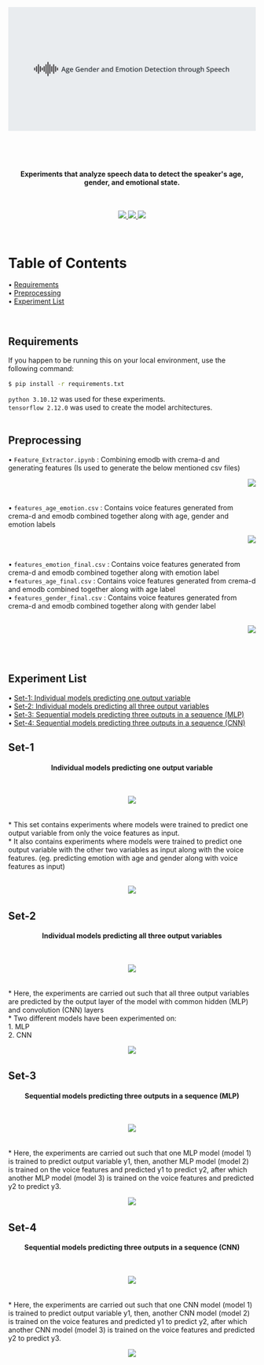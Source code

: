 ![banner](images/readme_banner.png)
<br>
<h1 align="center"> </h1> 
<br>

<h4 align="center"> Experiments that analyze speech data to detect the speaker's age, gender, and emotional state. </h4>
<br>
<p align ="center">
  <a href="https://www.tensorflow.org/"> <img src="https://img.shields.io/badge/TensorFlow-%23FF6F00.svg?style=for-the-badge&logo=TensorFlow&logoColor=white"> </a> <a href="https://matplotlib.org/"> <img src="https://img.shields.io/badge/Matplotlib-%23ffffff.svg?style=for-the-badge&logo=Matplotlib&logoColor=black"> </a> <a href=""> <img src="https://img.shields.io/badge/python%203.10.12-3670A0?style=for-the-badge&logo=python&logoColor=ffdd54"> </a>
</p>
<br>
<h1> Table of Contents </h1>
<p align="left">
  • <a href="#Requirements"> Requirements </a> <br>
  • <a href="#Preprocessing"> Preprocessing </a> <br>
  • <a href="#Experiment-List"> Experiment List </a> <br>
</p> <br>

## Requirements 
If you happen to be running this on your local environment, use the following command: 
```bash
$ pip install -r requirements.txt 
```
```python 3.10.12``` was used for these experiments. <br>
```tensorflow 2.12.0``` was used to create the model architectures. <br><br>

## Preprocessing

 • ```Feature_Extractor.ipynb```  : Combining emodb with crema-d and generating features (Is used to generate the below mentioned csv files) <p align=right> <a href="/preprocessing/Feature_Extractor.ipynb"> <img src="https://img.shields.io/badge/notebook%20link-%23FA0F00.svg?style=for-the-badge&logo=jupyter&logoColor=white" /></a>  </p> <br>
 • ```features_age_emotion.csv``` : Contains voice features generated from crema-d and emodb combined together along with age, gender and emotion labels <a href="/preprocessing/features_age_emotion.csv" > <br> <p align=right> <img src="https://img.shields.io/badge/Dataset%20Link-%23ffffff.svg?style=for-the-badge&logo=gitlfs&logoColor=white&labelColor=grey" /> </a> </p> <br>
 • ```features_emotion_final.csv``` : Contains voice features generated from crema-d and emodb combined together along with emotion label <br>
 • ```features_age_final.csv``` : Contains voice features generated from crema-d and emodb combined together along with age label <br>
 • ```features_gender_final.csv``` : Contains voice features generated from crema-d and emodb combined together along with gender label <br>
 <a href=" https://drive.google.com/drive/folders/1ZpfFt_PDD7NjyXYEVqKqQ70jifF6doc0?usp=drive_link" > <br> <p align=right> <img src="https://img.shields.io/badge/GoogleCloud-%234285F4.svg?style=for-the-badge&logo=google-cloud&logoColor=white" />  </p> </a> <br> <br>
 
## Experiment List 
<p align="left">
  • <a href="#Set-1"> Set-1: Individual models predicting one output variable </a> <br>
  • <a href="#Set-2"> Set-2: Individual models predicting all three output variables </a> <br>
  • <a href="#Set-3"> Set-3: Sequential models predicting three outputs in a sequence (MLP) </a> <br>
  • <a href="#Set-4"> Set-4: Sequential models predicting three outputs in a sequence (CNN) </a> <br>
</p>

## Set-1
<h4 align="center"> Individual models predicting one output variable </h4> <br>
<p align ="center">
  <a href="/models/Individual"> <img src="https://img.shields.io/badge/Set%201-Folder%20Link-%23ffffff.svg?style=for-the-badge&logo=Matplotlib&logoColor=black"> </a>
</p> <br>
* This set contains experiments where models were trained to predict one output variable from only the voice features as input. <br>
* It also contains experiments where models were trained to predict one output variable with the other two variables as input along with the voice features. (eg. predicting emotion with age and gender along with voice features as input) <br> <br>

<p align="center">
  <img src="/images/set-1.png" /> <br> 
</p>

## Set-2 
<h4 align="center"> Individual models predicting all three output variables </h4> <br>
<p align ="center">
  <a href="/models/Monolithic"> <img src="https://img.shields.io/badge/Set%202-Folder%20Link-%23ffffff.svg?style=for-the-badge&logo=Matplotlib&logoColor=black"> </a>
</p> <br>
* Here, the experiments are carried out such that all three output variables are predicted by the output layer of the model with common hidden (MLP) and convolution (CNN) layers <br>
* Two different models have been experimented on: <br>
  1. MLP <br>
  2. CNN <br>
  
<p align="center">
  <img src="/images/set-2.png" /> <br> 
</p>


## Set-3
<h4 align="center"> Sequential models predicting three outputs in a sequence (MLP) </h4> <br>
<p align ="center">
  <a href="/models/Sequential"> <img src="https://img.shields.io/badge/Set%203-Folder%20Link-%23ffffff.svg?style=for-the-badge&logo=Matplotlib&logoColor=black"> </a>
</p> <br>
* Here, the experiments are carried out such that one MLP model (model 1) is trained to predict output variable y1, then, another MLP model (model 2) is trained on the voice features and predicted y1 to predict y2, after which another MLP model (model 3) is trained on the voice features and predicted y2 to predict y3. 
<p align="center">
  <img src="/images/set-3.png" /> <br> 
</p>

## Set-4
<h4 align="center"> Sequential models predicting three outputs in a sequence (CNN) </h4> <br>
<p align ="center">
  <a href="/models/Sequential"> <img src="https://img.shields.io/badge/Set%204-Folder%20Link-%23ffffff.svg?style=for-the-badge&logo=Matplotlib&logoColor=black"> </a>
</p> <br>
* Here, the experiments are carried out such that one CNN model (model 1) is trained to predict output variable y1, then, another CNN model (model 2) is trained on the voice features and predicted y1 to predict y2, after which another CNN model (model 3) is trained on the voice features and predicted y2 to predict y3. 
<p align="center">
  <img src="/images/set-4.png" /> <br> 
</p>
  

